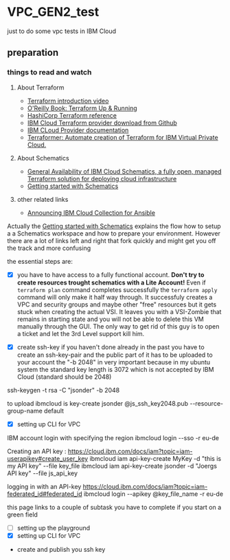 # VPC_GEN2_test
just to do some vpc tests in IBM Cloud
## preparation
### things to read and watch
1. About Terraform
   - [Terraform introduction video](https://www.ibm.com/cloud/blog/new-builders/terraform)
   - [O'Reilly Book: Terraform Up & Running](https://learning.oreilly.com/library/view/terraform-up-and/9781491977071/cover.html)
   - [HashiCorp Terraform reference](https://www.terraform.io/intro/index.html)
   - [IBM Cloud Terraform provider download from Github](https://github.com/IBM-Cloud/terraform-provider-ibm)
   - [IBM CLoud Provider documentation](https://ibm-cloud.github.io/tf-ibm-docs/)
   - [Terraformer: Automate creation of Terraform for IBM Virtual Private Cloud.](https://github.com/ibm-cloud-architecture/terraformer)

3. About Schematics
   - [General Availability of IBM Cloud Schematics, a fully open, managed Terraform solution for deploying cloud infrastructure](https://www.ibm.com/cloud/blog/announcements/ibm-cloud-schematics-enabling-infrastructure-as-code)
   - [Getting started with Schematics](https://cloud.ibm.com/docs/schematics?topic=schematics-getting-started)
   
1. other related links

   - [Announcing IBM Cloud Collection for Ansible](https://www.ibm.com/cloud/blog/announcements/ibm-cloud-collection-for-ansible)

Actually the [Getting started with Schematics](https://cloud.ibm.com/docs/schematics?topic=schematics-getting-started) explains the flow how to setup a a Schematics workspace and how to prepare your environment. However there are a lot of links left and right that fork quickly and might get you off the track and more confusing 

the essential steps are:
- [x] you have to have access to a fully functional account. **Don't try to create resources trought schematics with a Lite Account!** 
Even if `terraform plan` command completes successfully the `terraform apply` command will only make it half way through. It successfuly creates a VPC and security groups and maybe other "free" resources but it gets stuck when creating the actual VSI. It leaves you with a VSI-Zombie that remains in starting state and you will not be able to delete this VM manually through the GUI. The only way to get rid of this guy is to open a ticket and let the 3rd Level support kill him.

- [x] create ssh-key
if you haven't done already in the past you have to create an ssh-key-pair and the public part of it has to be uploaded to your account
the "-b 2048" in very important because in my ubuntu system the standard key length is 3072 which is not accepted by IBM Cloud (standard should be 2048)
 
ssh-keygen -t rsa -C "jsonder" -b 2048

to upload 
ibmcloud is key-create jsonder @js_ssh_key2048.pub --resource-group-name default

 - [x] setting up CLI for VPC

IBM account login with specifying the region
ibmcloud login --sso -r eu-de

Creating an API key : https://cloud.ibm.com/docs/iam?topic=iam-userapikey#create_user_key
ibmcloud iam api-key-create MyKey -d "this is my API key" --file key_file
ibmcloud iam api-key-create jsonder -d "Joergs API key" --file js_api_key


logging in with an API-key
https://cloud.ibm.com/docs/iam?topic=iam-federated_id#federated_id
ibmcloud login --apikey @key_file_name -r eu-de

   this page links to a couple of subtask you have to complete if you start on a green field
   - [ ] setting up the playground 
   - [x] setting up CLI for VPC
- create and publish you ssh key
